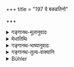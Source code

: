 +++
title = "197 ये बकव्रतिनो"

+++

<details><summary>गङ्गानथ-मूलानुवादः</summary>

Those Brāhmaṇas who are heron-like in their behaviour, and those who are cat-like, fall, by that sinful act, into the Andhatāmisra hell.—(197)
</details>

<details><summary>मेधातिथिः</summary>

स्वशब्दैश् व व्याख्यातः श्लोकः ॥ ४.१९७ ॥
</details>

<details><summary>गङ्गानथ-भाष्यानुवादः</summary>

This verse is explained by its own words.—(197).
</details>

<details><summary>गङ्गानथ-तुल्य-वाक्यानि</summary>

**(verses 4.195-199)  
**

See Comparative notes for [Verse 4.195].
</details>

<details><summary>Bühler</summary>

197	Those Brahmanas who act like herons, and those who display the characteristics of cats, fall in consequence of that wicked mode of acting into (the hell called) Andhatamisra.
</details>
